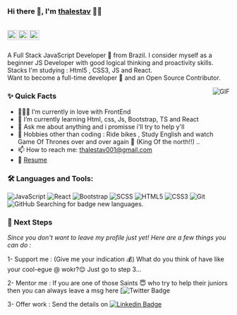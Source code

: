 ### Hi there 👋, I'm [thalestav](https://https://github.com/thalestav) 👨‍💻

<br/>

<a href="https://www.linkedin.com/in/thalestav/">
  <img align="left" alt="thalestav's Linkedin" width="22px" src="https://cdn.jsdelivr.net/npm/simple-icons@v3/icons/linkedin.svg" />
</a>

<a href="https://twitter.com/thalestav">
  <img align="left" alt="Thalestav | Twitter" width="22px" src="https://cdn.jsdelivr.net/npm/simple-icons@v3/icons/twitter.svg" />
</a>

<a href="mailto:thalestav41@gmail.com">
  <img align="left" alt="thalestav's Email" width="22px" src="https://cdn.jsdelivr.net/npm/simple-icons@v3/icons/gmail.svg" />
</a>


<br />
<br/>

<p>
A Full Stack JavaScript Developer 🚀 from Brazil. I consider myself as a beginner JS Developer with good logical thinking and proactivity skills.
<br/>
Stacks I'm studying  : Html5 , CSS3, JS and React.
<br/>  
Want to become a full-time developer 💸 and an Open Source Contributor.
</p>

  <img align="right" alt="GIF" src="http://rooneymara.tumblr.com/post/50960016125/princessaryastark-game-of-thrones-02x10" />
  
### ✨ Quick Facts

- 👨🏽‍💻 I’m currently in love with FrontEnd 
- 🌱 I’m currently learning Html, css, Js, Bootstrap, TS and React
- 💬 Ask me about anything and i promisse i'll try to help y'll
- 🎿 Hobbies other than coding : Ride bikes , Study English and watch Game Of Thrones over and over again :wolf: (King Of the north!!) ..
- 📫 How to reach me: thalestav001@gmail.com
- 📝 [Resume](https://https://www.linkedin.com/in/thalestav/) 

### 🛠️ Languages and Tools:

![JavaScript](https://img.shields.io/badge/-JavaScript-black?style=flat-square&logo=javascript)
![React](https://img.shields.io/badge/-React-black?style=flat-square&logo=react)
![Bootstrap](https://img.shields.io/badge/-Bootstrap-black?style=flat-square&logo=bootstrap)
![SCSS](https://img.shields.io/badge/-SCSS-black?style=flat-square&logo=SASS)
![HTML5](https://img.shields.io/badge/-HTML5-black?style=flat-square&logo=html5&logoColor=white)
![CSS3](https://img.shields.io/badge/-CSS3-black?style=flat-square&logo=css3)
![Git](https://img.shields.io/badge/-Git-black?style=flat-square&logo=git)
![GitHub](https://img.shields.io/badge/-GitHub-black?style=flat-square&logo=github)
Searching for badge new languages.


### 👣 Next Steps

_Since you don't want to leave my profile just yet! Here are a few things you can do :_

1- Support me : (Give me your indication 💰) What do you think of have like your cool-egue @ wokr?😌 Just go to step 3...

2- Mentor me : If you are one of those Saints 😇 who try to help their juniors then you can always leave a msg here [![Twitter Badge]((https://twitter.com/thalestav))

3- Offer work : Send the details on [![Linkedin Badge](https://www.linkedin.com/in/thalestav/)](https://www.linkedin.com/in/thalestav/)
